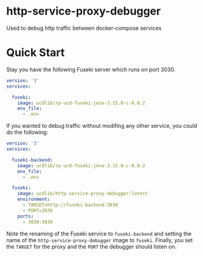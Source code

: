 # http-service-proxy-debugger

Used to debug http traffic between docker-compose services

# Quick Start

Stay you have the following Fuseki server which runs on port 3030.

```yaml
version: '3'
services:

  fuseki:
    image: ucdlib/rp-ucd-fuseki:jena-3.15.0-c-0.0.2
    env_file:
      - .env
```

If you wanted to debug traffic without modifing any other service, you could do the following:


```yaml
version: '3'
services:

  fuseki-backend:
    image: ucdlib/rp-ucd-fuseki:jena-3.15.0-c-0.0.2
    env_file:
      - .env

  fuseki:
    image: ucdlib/http-service-proxy-debugger:latest
    environment:
      - TARGET=http://fuseki-backend:3030
      - PORT=3030
    ports:
      - 3030:3030
```

Note the renaming of the Fuseki service to `fuseki-backend` and setting the name of the `http-service-proxy-debugger` image to `fuseki`.  Finally, you set the `TARGET` for the proxy and the `PORT` the debugger should listen on.